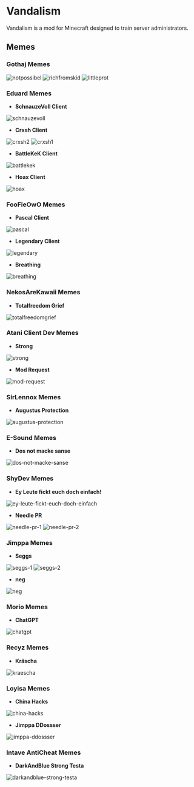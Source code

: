 # Vandalism

Vandalism is a mod for Minecraft designed to train server administrators.

## Memes

### Gothaj Memes

![notpossibel](.github/memes/gothaj/NotPossibel.png)
![richfromskid](.github/memes/gothaj/RichFromSkid.png)
![littleprot](.github/memes/gothaj/LittleProtection.png)

### Eduard Memes

- **SchnauzeVoll Client**

![schnauzevoll](.github/memes/ed0cinu/schnauzevoll.png)

- **Crxsh Client**

![crxsh2](.github/memes/ed0cinu/crxsh_logo.png)
![crxsh1](.github/memes/ed0cinu/crxsh_gamecrashed.png)

- **BattleKeK Client**

![battlekek](.github/memes/ed0cinu/battlekek.png)

- **Hoax Client**

![hoax](.github/memes/ed0cinu/hoax.png)

### FooFieOwO Memes

- **Pascal Client**

![pascal](.github/memes/foofieowo/pascal.png)

- **Legendary Client**

![legendary](.github/memes/foofieowo/legendary.png)

- **Breathing**

![breathing](.github/memes/foofieowo/breathing.png)

### NekosAreKawaii Memes

- **Totalfreedom Grief**

![totalfreedomgrief](.github/memes/nekosarekawaii/totalfreedomgrief.png)

### Atani Client Dev Memes

- **Strong**

![strong](.github/memes/atani-dev/strong.png)

- **Mod Request**

![mod-request](.github/memes/atani-dev/mod-request.png)

### SirLennox Memes

- **Augustus Protection**

![augustus-protection](.github/memes/sirlennox/augustus-protection.png)

### E-Sound Memes

- **Dos not macke sanse**

![dos-not-macke-sanse](.github/memes/e-sound/dos_not_macke_sanse.png)

### ShyDev Memes

- **Ey Leute fickt euch doch einfach!**

![ey-leute-fickt-euch-doch-einfach](.github/memes/shydev/ey-leute-fickt-euch-doch-einfach.png)

- **Needle PR**

![needle-pr-1](.github/memes/shydev/needle-pr-1.png)
![needle-pr-2](.github/memes/shydev/needle-pr-2.png)

### Jimppa Memes

- **Seggs**

![seggs-1](.github/memes/jimppa/seggs-1.png)
![seggs-2](.github/memes/jimppa/seggs-2.png)

- **neg**

![neg](.github/memes/jimppa/neg.png)

### Morio Memes

- **ChatGPT**

![chatgpt](.github/memes/morio/chatgpt.png)

### Recyz Memes

- **Kräscha**

![kraescha](.github/memes/recyz/kraescha.png)

### Loyisa Memes

- **China Hacks**

![china-hacks](.github/memes/loyisa/china-hacks.png)

- **Jimppa DDossser**

![jimppa-ddossser](.github/memes/loyisa/jimppa-ddossser.png)

### Intave AntiCheat Memes

- **DarkAndBlue Strong Testa**

![darkandblue-strong-testa](.github/memes/intave/darkandblue-strong-testa.png)
